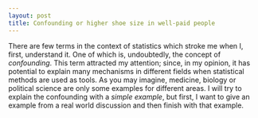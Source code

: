 ```yaml
---
layout: post
title: Confounding or higher shoe size in well-paid people 
---
```






There are few terms in the context of statistics which stroke me when I, first, understand it. One of which is, undoubtedly, the concept of *confounding*. This term attracted my attention; since, in my opinion, it has potential to explain many mechanisms in different fields when statistical methods are used as tools. As you may imagine, medicine, biology or political science are only some examples for different areas. I will try to explain the confounding with a *simple example*, but first, I want to give an example from a real world discussion and then finish with that example.
